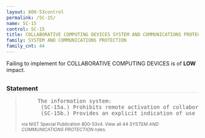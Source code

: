 ```yaml
---
layout: 800-53control
permalink: /SC-15/
name: SC-15
control: SC-15
title: COLLABORATIVE COMPUTING DEVICES SYSTEM AND COMMUNICATIONS PROTECTION
family: SYSTEM AND COMMUNICATIONS PROTECTION
family_cnt: 44
---
```

<p class="text-info">Failing to implement for COLLABORATIVE COMPUTING DEVICES is of <b>LOW</b> impact.</p>

<h3 style="border-bottom:1px solid #ddd;margin:30px 0 8px 0;">Statement</h3>
<blockquote>
<pre>     The information system: 
      (SC-15a.) Prohibits remote activation of collaborative computing devices with the following exceptions: [Assignment: organization-defined exceptions where remote activation is to be allowed]; and 
      (SC-15b.) Provides an explicit indication of use to users physically present at the devices. 
</pre>
<p><small>via NIST Special Publication 800-53v4. View all 44 <i>SYSTEM AND COMMUNICATIONS PROTECTION</i> rules. <a href="/cce/ssg/group/$Group_id"><span class="glyphicon glyphicon-link"></span></a> </small></p>
</blockquote>

